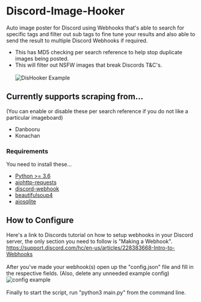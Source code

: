 # Discord-Image-Hooker
Auto image poster for Discord using Webhooks that's able to search for specific tags and filter out sub tags to fine tune your results and also able to send the result to multiple Discord Webhooks if required. <br/>
* This has MD5 checking per search reference to help stop duplicate images being posted.<br/>
* This will filter out NSFW images that break Discords T&C's.<br/><br/>
![DisHooker Example](https://cdn.discordapp.com/attachments/591684716760006692/712641214163451904/Screenshot_2020-05-20_13-21-19.png)
## Currently supports scraping from...
(You can enable or disable these per search reference if you do not like a particular imageboard)
* Danbooru
* Konachan

### Requirements
You need to install these...
* [Python >= 3.6](https://www.python.org/downloads/)
* [aiohttp-requests](https://pypi.org/project/aiohttp-requests/)
* [discord-webhook](https://pypi.org/project/discord-webhook/)
* [beautifulsoup4](https://pypi.org/project/beautifulsoup4/)
* [aiosqlite](https://pypi.org/project/aiosqlite/)

## How to Configure
Here's a link to Discords tutorial on how to setup webhooks in your Discord server, the only section you need to follow is "Making a Webhook".<br/>
https://support.discord.com/hc/en-us/articles/228383668-Intro-to-Webhooks
<br /><br />
After you've made your webhook(s) open up the "config.json" file and fill in the respective fields. (Also, delete any unneeded example config)
![config example](https://cdn.discordapp.com/attachments/591684716760006692/713002817262059560/Screenshot_2020-05-21_13-18-26.png)
<br /><br />
Finally to start the script, run "python3 main.py" from the command line.

